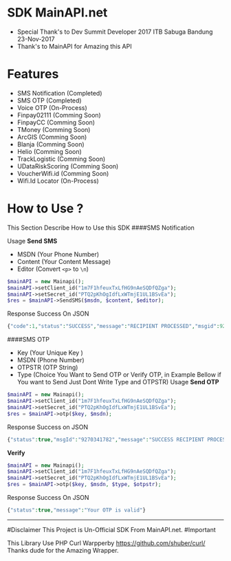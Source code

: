 # SDK MainAPI.net 

- Special Thank's to Dev Summit Developer 2017 ITB Sabuga Bandung 23-Nov-2017
- Thank's to MainAPI for Amazing this API
# Features
- SMS Notification (Completed)
- SMS OTP (Completed)
- Voice OTP (On-Process)
- Finpay02111 (Comming Soon)
- FinpayCC (Comming Soon) 
- TMoney (Comming Soon)
- ArcGIS (Comming Soon)
- Blanja (Comming Soon)
- Helio (Comming Soon)
- TrackLogistic (Comming Soon)
- UDataRiskScoring (Comming Soon)
- VoucherWifi.id (Comming Soon)
- Wifi.Id Locator (On-Process)
# How to Use ?

This Section Describe How to Use this SDK 
####SMS Notification

 Usage
 **Send SMS**
 

 - MSDN (Your Phone Number)
 - Content (Your Content Message)
 - Editor (Convert `<p>` to `\n`)

 
``` php
$mainAPI = new Mainapi();
$mainAPI->setClient_id("1m7F1hfeuxTxLfHG9nAeSQDfQZga");
$mainAPI->setSecret_id("PTQ2pKhOgIdfLxWTmjE1UL1BSvEa");
$res = $mainAPI->SendSMS($msdn, $content, $editor);
```
Response Success On JSON

``` php
{"code":1,"status":"SUCCESS","message":"RECIPIENT PROCESSED","msgid":9270341239}
```
####SMS OTP
- Key (Your Unique Key )
- MSDN (Phone Number)
- OTPSTR (OTP String)
- Type (Choice You Want to Send OTP or Verify OTP, in Example Bellow if You want to Send Just Dont Write Type and OTPSTR)
Usage
**Send OTP**

``` php
$mainAPI = new Mainapi();
$mainAPI->setClient_id("1m7F1hfeuxTxLfHG9nAeSQDfQZga");
$mainAPI->setSecret_id("PTQ2pKhOgIdfLxWTmjE1UL1BSvEa");
$res = $mainAPI->otp($key, $msdn);
```
Response Success on JSON 
``` php
{"status":true,"msgId":"9270341782","message":"SUCCESS RECIPIENT PROCESSED."}
```
**Verify**
``` php
$mainAPI = new Mainapi();
$mainAPI->setClient_id("1m7F1hfeuxTxLfHG9nAeSQDfQZga");
$mainAPI->setSecret_id("PTQ2pKhOgIdfLxWTmjE1UL1BSvEa");
$res = $mainAPI->otp($key, $msdn, $type, $otpstr);
```
Response Success On JSON
``` php
{"status":true,"message":"Your OTP is valid"}
```


----------
#Disclaimer
This Project is Un-Official SDK From MainAPI.net.
#Important

This Library Use PHP Curl Warpperby https://github.com/shuber/curl/ Thanks dude for the Amazing Wrapper.


